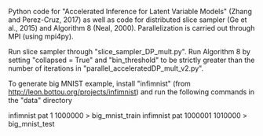 Python code for  "Accelerated Inference for Latent Variable Models" (Zhang and Perez-Cruz, 2017) as well as code for distributed slice sampler (Ge et al., 2015) and Algorithm 8 (Neal, 2000). Parallelization is carried out through MPI (using mpi4py).

Run slice sampler through "slice_sampler_DP_mult.py". Run Algorithm 8 by setting "collapsed = True" and "bin_threshold" to be strictly greater than the number of iterations in "parallel_acceleratedDP_mult_v2.py".

To generate big MNIST example, install "infimnist" (from http://leon.bottou.org/projects/infimnist) and run the following commands in the "data" directory

infimnist pat 1 1000000 > big_mnist_train
infimnist pat 1000001 1010000 > big_mnist_test